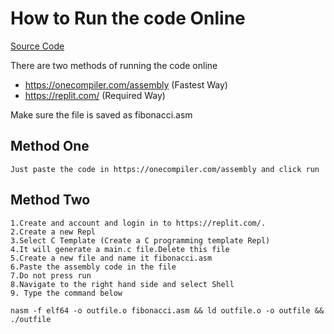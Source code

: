 # How to Run the code Online

[Source Code](fibonacci.asm)

There are two methods of running the code online

- https://onecompiler.com/assembly (Fastest Way)
- https://replit.com/ (Required Way)


Make sure the file is saved as fibonacci.asm

## Method One
```
Just paste the code in https://onecompiler.com/assembly and click run
```


## Method Two
```
1.Create and account and login in to https://replit.com/.
2.Create a new Repl
3.Select C Template (Create a C programming template Repl)
4.It will generate a main.c file.Delete this file
5.Create a new file and name it fibonacci.asm
6.Paste the assembly code in the file
7.Do not press run
8.Navigate to the right hand side and select Shell
9. Type the command below

nasm -f elf64 -o outfile.o fibonacci.asm && ld outfile.o -o outfile && ./outfile

```
